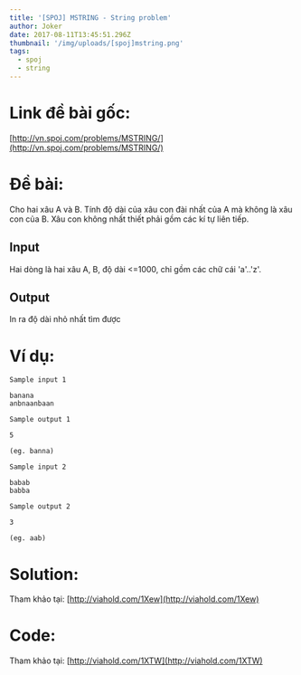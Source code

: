 ```yaml
---
title: '[SPOJ] MSTRING - String problem'
author: Joker
date: 2017-08-11T13:45:51.296Z
thumbnail: '/img/uploads/[spoj]mstring.png'
tags:
  - spoj
  - string
---
```

# Link đề bài gốc:

[http://vn.spoj.com/problems/MSTRING/](http://vn.spoj.com/problems/MSTRING/)

# Đề bài:

Cho hai xâu A và B. Tính độ dài của xâu con đài nhất của A mà không là xâu con của B. Xâu con không nhất thiết phải gồm các kí tự liên tiếp.



## Input



Hai dòng là hai xâu A, B, độ dài &lt;=1000, chỉ gồm các chữ cái 'a'..'z'.



## Output



In ra độ dài nhỏ nhất tìm được



# Ví dụ:

```
Sample input 1
 
banana 
anbnaanbaan 
 
Sample output 1
 
5 
 
(eg. banna) 

Sample input 2
 
babab 
babba 
 
Sample output 2
 
3 
 
(eg. aab) 
```

# Solution:

Tham khảo tại: [http://viahold.com/1Xew](http://viahold.com/1Xew)

# Code:

Tham khảo tại: [http://viahold.com/1XTW](http://viahold.com/1XTW)



